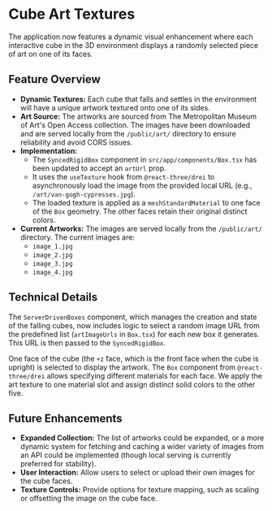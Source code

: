 # Cube Art Textures

The application now features a dynamic visual enhancement where each interactive cube in the 3D environment displays a randomly selected piece of art on one of its faces.

## Feature Overview

- **Dynamic Textures:** Each cube that falls and settles in the environment will have a unique artwork textured onto one of its sides.
- **Art Source:** The artworks are sourced from The Metropolitan Museum of Art's Open Access collection. The images have been downloaded and are served locally from the `/public/art/` directory to ensure reliability and avoid CORS issues.
- **Implementation:**
  - The `SyncedRigidBox` component in `src/app/components/Box.tsx` has been updated to accept an `artUrl` prop.
  - It uses the `useTexture` hook from `@react-three/drei` to asynchronously load the image from the provided local URL (e.g., `/art/van-gogh-cypresses.jpg`).
  - The loaded texture is applied as a `meshStandardMaterial` to one face of the `Box` geometry. The other faces retain their original distinct colors.
- **Current Artworks:** The images are served locally from the `/public/art/` directory. The current images are:
  - `image_1.jpg`
  - `image_2.jpg`
  - `image_3.jpg`
  - `image_4.jpg`

## Technical Details

The `ServerDrivenBoxes` component, which manages the creation and state of the falling cubes, now includes logic to select a random image URL from the predefined list (`artImageUrls` in `Box.tsx`) for each new box it generates. This URL is then passed to the `SyncedRigidBox`.

One face of the cube (the `+z` face, which is the front face when the cube is upright) is selected to display the artwork. The `Box` component from `@react-three/drei` allows specifying different materials for each face. We apply the art texture to one material slot and assign distinct solid colors to the other five.

## Future Enhancements

- **Expanded Collection:** The list of artworks could be expanded, or a more dynamic system for fetching and caching a wider variety of images from an API could be implemented (though local serving is currently preferred for stability).
- **User Interaction:** Allow users to select or upload their own images for the cube faces.
- **Texture Controls:** Provide options for texture mapping, such as scaling or offsetting the image on the cube face.
